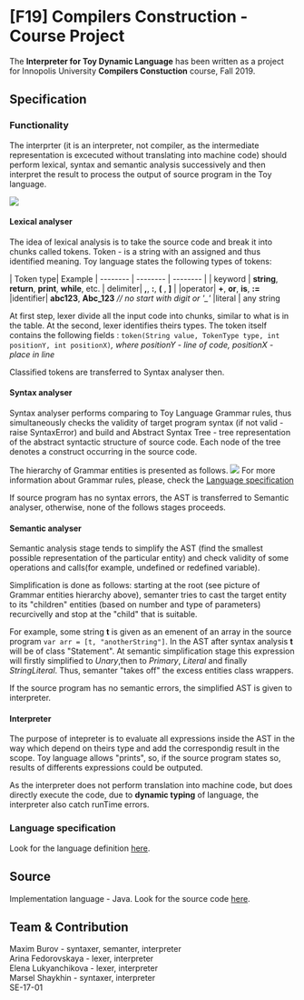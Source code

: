 # [F19] Compilers Construction - Course Project
The **Interpreter for Toy Dynamic Language** has been written as a project for Innopolis University **Compilers Constuction** course, Fall 2019.
## Specification
### Functionality
The interprter (it is an interpreter, not compiler, as the intermediate representation is excecuted without translating into machine code) should perform lexical, syntax and semantic analysis successively and then interpret the result to process the output of source program in the Toy language.

![](https://i.imgur.com/huylKDt.jpg)
#### Lexical analyser
The idea of lexical analysis is to take the source code and break it into chunks called tokens. Token - is a string with an assigned and thus identified meaning.
Toy language states the following types of tokens:

| Token type| Example
| -------- | -------- | -------- |
| keyword | **string**, **return**, **print**, **while**, etc.
| delimiter| **,**, **:**, **(** , **]** |
|operator| **+**, **or**, **is**, **:=**
|identifier| **abc123**, **Abc_123** *// no start with digit or '_'*
|literal | any string

At first step, lexer divide all the input code into chunks, similar to what is in the table. At the second, lexer identifies theirs types. The token itself contains the following fields :
`token(String value, TokenType type, int positionY, int positionX)`*, 
where positionY - line of code, positionX - place in line*

Classified tokens are transferred to Syntax analyser then.

#### Syntax analyser

Syntax analyser performs comparing to Toy Language Grammar rules, thus simultaneously checks the validity of target program syntax (if not valid - raise SyntaxError) and build and Abstract Syntax Tree -  tree representation of the abstract syntactic structure of source code. Each node of the tree denotes a construct occurring in the source code.

The hierarchy of Grammar entities is presented as follows. 
![](https://i.imgur.com/p6WSzvH.png)
For more information about Grammar rules, please, check the [Language specification](https://github.com/elukyanchikova/dynamic-lang-interpreter/tree/master/language%20specification)

If source program has no syntax errors, the AST is transferred to Semantic analyser, otherwise, none of the follows stages proceeds.

#### Semantic analyser

Semantic analysis stage tends to simplify the
AST (find the smallest possible representation of the particular entity) and check validity of some operations and calls(for example, undefined or redefined variable).

Simplification is done as follows: starting at the root (see picture of Grammar entities hierarchy above), semanter tries to cast the target entity to its "children" entities (based on number and type of parameters) recurcivelly and stop at the "child" that is suitable.

For example, some string **t** is given as an emenent of an array in the source program `var arr = [t, "anotherString"]`. In the AST after syntax analysis **t** will be of class "Statement". At semantic simplification stage this expression will firstly simplified to *Unary*,then to *Primary*, *Literal* and finally *StringLiteral*. Thus, semanter "takes off" the excess entities class wrappers.

If the source program  has no semantic errors, the simplified AST is given to interpreter.

#### Interpreter 
The purpose of intepreter is to evaluate all expressions inside the AST in the way which depend on theirs type and add the correspondig result in the scope. Toy language allows "prints", so, if the source program states so, results of differents expressions could be outputed.

As the interpreter does not perform translation into machine code, but does directly execute the code, due to **dynamic typing** of language, the interpreter also catch runTime errors.

### Language specification
Look for the language definition [here](https://github.com/elukyanchikova/dynamic-lang-interpreter/tree/master/language%20specification).

## Source
Implementation language - Java. Look for the source code [here](https://github.com/elukyanchikova/dynamic-lang-interpreter).


## Team & Contribution
Maxim Burov - syntaxer, semanter, interpreter    
Arina Fedorovskaya - lexer, interpreter   
Elena Lukyanchikova - lexer, interpreter   
Marsel Shaykhin - syntaxer, interpreter   
SE-17-01   
